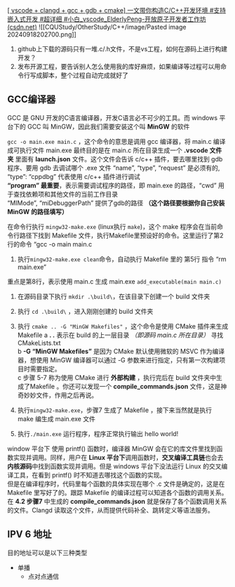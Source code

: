[[ vscode + clangd + gcc + gdb + cmake] 一文带你构造C/C++开发环境 #支持嵌入式开发 #超详细 #小白_vscode_ElderlyPeng-开放原子开发者工作坊 (csdn.net)](https://openatomworkshop.csdn.net/66470558b12a9d168eb6ef88.html?dp_token=eyJ0eXAiOiJKV1QiLCJhbGciOiJIUzI1NiJ9.eyJpZCI6MTU4NzMxOSwiZXhwIjoxNzI3MjY2NTE3LCJpYXQiOjE3MjY2NjE3MTcsInVzZXJuYW1lIjoibTBfNzM1NTM0MTEifQ.UZjVDvc3gmLZiejC2102uvaeJDSNLGZ1AU66Czr96A0&spm=1001.2101.3001.6650.3&utm_medium=distribute.pc_relevant.none-task-blog-2%7Edefault%7EBlogCommendFromBaidu%7Eactivity-3-134235159-blog-115601111.235%5Ev43%5Epc_blog_bottom_relevance_base8&depth_1-utm_source=distribute.pc_relevant.none-task-blog-2%7Edefault%7EBlogCommendFromBaidu%7Eactivity-3-134235159-blog-115601111.235%5Ev43%5Epc_blog_bottom_relevance_base8&utm_relevant_index=6)
![[CQUStudy/OtherStudy/C++/image/Pasted image 20240918202700.png]] 

1. github上下载的源码只有一堆.c/.h文件，不是vs工程，如何在源码上进行构建开发？
2. 发布开源工程，要告诉别人怎么使用我的库好麻烦，如果编译等过程可以用命令行写成脚本，整个过程自动完成就好了
## GCC编译器
GCC 是 GNU 开发的C语言编译器，开发C语言必不可少的工具。而 windows 平台下的 GCC 叫 MinGW，因此我们需要安装这个叫 **MinGW** 的软件

`gcc -o main.exe main.c` ，这个命令的意思是调用 gcc 编译器，将 main.c 编译成可执行文件 main.exe
最终目的是在 main.c 所在目录生成一个 **.vscode 文件夹** 里面有 **launch.json** 文件。这个文件会告诉 c/c++ 插件，要去哪里找到 gdb 程序、要用 gdb 去调试哪个 .exe 文件
“name”, “type”, “request” 是必须有的, “type”: “cppdbg” 代表使用 c/c++ 插件进行调试  
**“program” 最重要**，表示需要调试程序的路径，即 main.exe 的路径，“cwd” 用于查找依赖项和其他文件的当前工作目录  
“MIMode”, “miDebuggerPath” 提供了gdb的路径 **（这个路径要根据你自己安装 MinGW 的路径填写）**

在命令行执行 `mingw32-make.exe` (linux执行 `make`)，这个 make 程序会在当前命令行路径下找到 Makefile 文件，执行Makefile里预设好的命令。这里运行了第2行的命令 “gcc -o main main.c
1. 执行`mingw32-make.exe clean`命令，自动执行 Makefile 里的 第5行 指令 “rm main.exe”


重点是第8行，表示使用 main.c 生成 main.exe
 `add_executable(main main.c)`


1. 在源码目录下执行 `mkdir .\build\`，在该目录下创建一个 build 文件夹
2. 执行 `cd .\build\` ，进入刚刚创建的 build 文件夹
3. 执行 `cmake .. -G "MinGW Makefiles"` ，这个命令是使用 CMake 插件来生成 Makefile
a **. .** 表示在 build 的上一层目录 _（即源码 main.c 所在目录）_ 寻找 CMakeLists.txt  
b **-G “MinGW Makefiles”** 是因为 CMake 默认使用微软的 MSVC 作为编译器，想使用 MinGW 编译器可以通过 -G 参数来进行指定，只有第一次构建项目时需要指定。  
c 步骤 5-7 称为使用 CMake 进行 **外部构建** ，执行完后在 build 文件夹中生成了Makefile 。你还可以发现一个 **compile_commands.json** 文件，这是神奇妙妙文件，作用之后再说。

1. 执行`mingw32-make.exe`，步骤7 生成了 Makefile ，接下来当然就是执行 make 编生成 main.exe 文件
2. 执行`./main.exe` 运行程序，程序正常执行输出 hello world!

window 平台下 使用 printf() 函数时，编译器 MinGW 会在它的库文件里找到函数实现并调用。同样，用户在 **Linux 平台下**调用函数时，**交叉编译工具链**也会去**内核源码**中找到函数实现并调用。但是 windows 平台下没法运行 Linux 的交叉编译工具，在看到 printf() 时不知道去哪找这个函数的实现。  
但是在编译程序时，代码里每个函数的具体实现在哪个 .c 文件是确定的，这是在 Makefile 里写好了的。跟踪 Makefile 的编译过程可以知道各个函数的调用关系。在 **4.2 步骤7** 中生成的 **compile_commands.json** 就是保存了各个函数调用关系的文件。Clangd 读取这个文件，从而提供代码补全、跳转定义等语法服务。

## IPV 6 地址
目的地址可以是以下三种类型
- 单播
	- 点对点通信